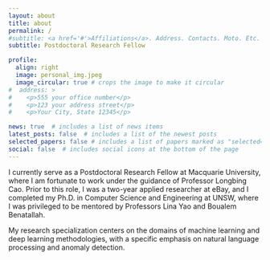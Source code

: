 ```yaml
---
layout: about
title: about
permalink: /
#subtitle: <a href='#'>Affiliations</a>. Address. Contacts. Moto. Etc.
subtitle: Postdoctoral Research Fellow

profile:
  align: right
  image: personal_img.jpeg
  image_circular: true # crops the image to make it circular
#  address: >
#    <p>555 your office number</p>
#    <p>123 your address street</p>
#    <p>Your City, State 12345</p>

news: true  # includes a list of news items
latest_posts: false  # includes a list of the newest posts
selected_papers: false # includes a list of papers marked as "selected={true}"
social: false  # includes social icons at the bottom of the page
---
```


I currently serve as a Postdoctoral Research Fellow at Macquarie University, where I am fortunate to work under the guidance of Professor Longbing Cao. Prior to this role, I was a two-year applied researcher at eBay, and I completed my Ph.D. in Computer Science and Engineering at UNSW, where I was privileged to be mentored by Professors Lina Yao and Boualem Benatallah.

My research specialization centers on the domains of machine learning and deep learning methodologies, with a specific emphasis on natural language processing and anomaly detection.
